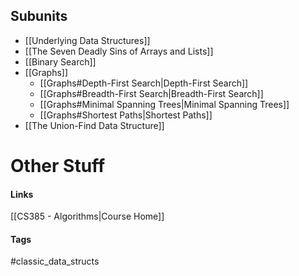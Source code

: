 ## Subunits
* [[Underlying Data Structures]]
* [[The Seven Deadly Sins of Arrays and Lists]]
* [[Binary Search]]
* [[Graphs]]
	* [[Graphs#Depth-First Search|Depth-First Search]]
	* [[Graphs#Breadth-First Search|Breadth-First Search]]
	* [[Graphs#Minimal Spanning Trees|Minimal Spanning Trees]]
	* [[Graphs#Shortest Paths|Shortest Paths]]
* [[The Union-Find Data Structure]]
# Other Stuff
#### Links
[[CS385 - Algorithms|Course Home]]
#### Tags
#classic_data_structs